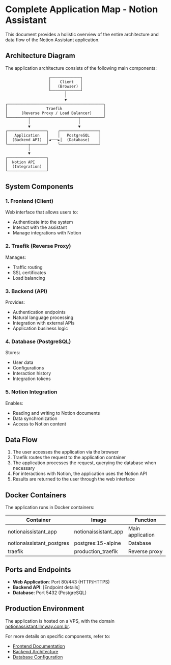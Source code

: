 # Complete Application Map - Notion Assistant

This document provides a holistic overview of the entire architecture and data flow of the Notion Assistant application.

## Architecture Diagram

The application architecture consists of the following main components:

```
                   ┌─────────────┐
                   │    Client   │
                   │   (Browser) │
                   └──────┬──────┘
                          │
                          ▼
┌──────────────────────────────────────────┐
│                 Traefik                  │
│      (Reverse Proxy / Load Balancer)     │
└─────────┬─────────────────────┬──────────┘
          │                     │
          ▼                     ▼
┌─────────────────┐    ┌─────────────────┐
│   Application   │    │   PostgreSQL    │
│  (Backend API)  │◄───►│  (Database)    │
└─────────┬───────┘    └─────────────────┘
          │
          ▼
┌─────────────────┐
│  Notion API     │
│  (Integration)  │
└─────────────────┘
```

## System Components

### 1. Frontend (Client)

Web interface that allows users to:
- Authenticate into the system
- Interact with the assistant
- Manage integrations with Notion

### 2. Traefik (Reverse Proxy)

Manages:
- Traffic routing
- SSL certificates
- Load balancing

### 3. Backend (API)

Provides:
- Authentication endpoints
- Natural language processing
- Integration with external APIs
- Application business logic

### 4. Database (PostgreSQL)

Stores:
- User data
- Configurations
- Interaction history
- Integration tokens

### 5. Notion Integration

Enables:
- Reading and writing to Notion documents
- Data synchronization
- Access to Notion content

## Data Flow

1. The user accesses the application via the browser
2. Traefik routes the request to the application container
3. The application processes the request, querying the database when necessary
4. For interactions with Notion, the application uses the Notion API
5. Results are returned to the user through the web interface

## Docker Containers

The application runs in Docker containers:

| Container | Image | Function |
|-----------|--------|--------|
| notionaissistant_app | notionaissistant_app | Main application |
| notionaissistant_postgres | postgres:15-alpine | Database |
| traefik | production_traefik | Reverse proxy |

## Ports and Endpoints

- **Web Application**: Port 80/443 (HTTP/HTTPS)
- **Backend API**: [Endpoint details]
- **Database**: Port 5432 (PostgreSQL)

## Production Environment

The application is hosted on a VPS, with the domain [notionassistant.llmway.com.br](https://notionassistant.llmway.com.br).

For more details on specific components, refer to:
- [Frontend Documentation](./00-front.md)
- [Backend Architecture](../02-arquitetura/02-backend.md)
- [Database Configuration](../02-arquitetura/03-banco-dados.md)